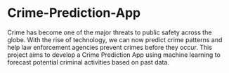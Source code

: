 # Crime-Prediction-App
Crime has become one of the major threats to public safety across the globe. With the rise of technology, we can now predict crime patterns and help law enforcement agencies prevent crimes before they occur. This project aims to develop a Crime Prediction App using machine learning to forecast potential criminal activities based on past data.
